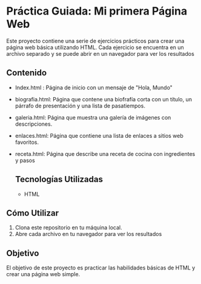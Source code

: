 # Práctica Guiada: Mi primera Página Web

Este proyecto contiene una serie de ejercicios prácticos para crear una página web básica utilizando HTML. Cada ejercicio se encuentra en un archivo separado y se puede abrir en un navegador para ver los resultados

## Contenido

- Index.html : Página de inicio con un mensaje de "Hola, Mundo"
- biografia.html: Página que contene una biofrafía corta con un título, un párrafo de presentación y una lista de pasatiempos.
- galeria.html: Página que muestra una galería de imágenes con descripciones.
- enlaces.html: Página que contiene una lista de enlaces a sitios web favoritos.
- receta.html: Página que describe una receta de cocina con ingredientes y pasos

  ## Tecnologías Utilizadas

  - HTML

## Cómo Utilizar

1. Clona este repositorio en tu máquina local.
2. Abre cada archivo en tu navegador para ver los resultados


## Objetivo

El objetivo de este proyecto es practicar las habilidades básicas de HTML y crear una página web simple.
